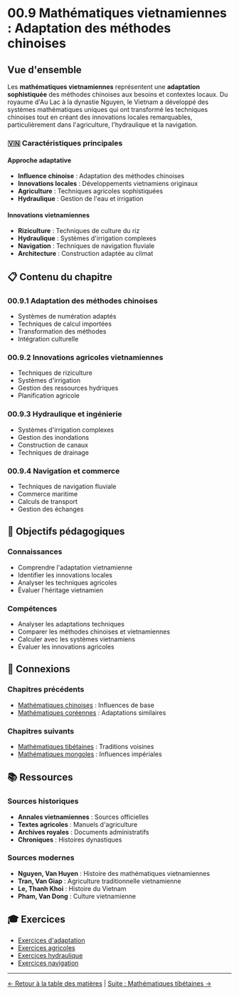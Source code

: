 # 00.9 Mathématiques vietnamiennes : Adaptation des méthodes chinoises

## Vue d'ensemble

Les **mathématiques vietnamiennes** représentent une **adaptation sophistiquée** des méthodes chinoises aux besoins et contextes locaux. Du royaume d'Au Lac à la dynastie Nguyen, le Vietnam a développé des systèmes mathématiques uniques qui ont transformé les techniques chinoises tout en créant des innovations locales remarquables, particulièrement dans l'agriculture, l'hydraulique et la navigation.

### 🇻🇳 **Caractéristiques principales**

#### **Approche adaptative**
- **Influence chinoise** : Adaptation des méthodes chinoises
- **Innovations locales** : Développements vietnamiens originaux
- **Agriculture** : Techniques agricoles sophistiquées
- **Hydraulique** : Gestion de l'eau et irrigation

#### **Innovations vietnamiennes**
- **Riziculture** : Techniques de culture du riz
- **Hydraulique** : Systèmes d'irrigation complexes
- **Navigation** : Techniques de navigation fluviale
- **Architecture** : Construction adaptée au climat

## 📋 **Contenu du chapitre**

### **00.9.1 Adaptation des méthodes chinoises**
- Systèmes de numération adaptés
- Techniques de calcul importées
- Transformation des méthodes
- Intégration culturelle

### **00.9.2 Innovations agricoles vietnamiennes**
- Techniques de riziculture
- Systèmes d'irrigation
- Gestion des ressources hydriques
- Planification agricole

### **00.9.3 Hydraulique et ingénierie**
- Systèmes d'irrigation complexes
- Gestion des inondations
- Construction de canaux
- Techniques de drainage

### **00.9.4 Navigation et commerce**
- Techniques de navigation fluviale
- Commerce maritime
- Calculs de transport
- Gestion des échanges

## 🎯 **Objectifs pédagogiques**

### **Connaissances**
- Comprendre l'adaptation vietnamienne
- Identifier les innovations locales
- Analyser les techniques agricoles
- Évaluer l'héritage vietnamien

### **Compétences**
- Analyser les adaptations techniques
- Comparer les méthodes chinoises et vietnamiennes
- Calculer avec les systèmes vietnamiens
- Évaluer les innovations agricoles

## 🔗 **Connexions**

### **Chapitres précédents**
- [Mathématiques chinoises](06_Mathematiques_Chinoises/README.md) : Influences de base
- [Mathématiques coréennes](00.8_Mathematiques_Coreennes/README.md) : Adaptations similaires

### **Chapitres suivants**
- [Mathématiques tibétaines](01.1_Mathematiques_Tibetaines/README.md) : Traditions voisines
- [Mathématiques mongoles](01.0_Mathematiques_Mongoles/README.md) : Influences impériales

## 📚 **Ressources**

### **Sources historiques**
- **Annales vietnamiennes** : Sources officielles
- **Textes agricoles** : Manuels d'agriculture
- **Archives royales** : Documents administratifs
- **Chroniques** : Histoires dynastiques

### **Sources modernes**
- **Nguyen, Van Huyen** : Histoire des mathématiques vietnamiennes
- **Tran, Van Giap** : Agriculture traditionnelle vietnamienne
- **Le, Thanh Khoi** : Histoire du Vietnam
- **Pham, Van Dong** : Culture vietnamienne

## 🎓 **Exercices**

- [Exercices d'adaptation](Exercices_Adaptation.md)
- [Exercices agricoles](Exercices_Agricoles.md)
- [Exercices hydraulique](Exercices_Hydraulique.md)
- [Exercices navigation](Exercices_Navigation.md)

---

[← Retour à la table des matières](../../README.md) | [Suite : Mathématiques tibétaines →](../01.1_Mathematiques_Tibetaines/README.md)
